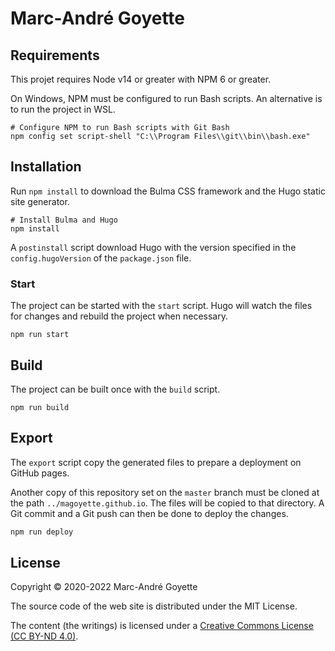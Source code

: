 # Marc-André Goyette

## Requirements

This projet requires Node v14 or greater with NPM 6 or greater.

On Windows, NPM must be configured to run Bash scripts. An alternative is to run the project in WSL.

```shell
# Configure NPM to run Bash scripts with Git Bash
npm config set script-shell "C:\\Program Files\\git\\bin\\bash.exe"
```

## Installation

Run `npm install` to download the Bulma CSS framework and the Hugo static site generator.

```shell
# Install Bulma and Hugo
npm install
```

A `postinstall` script download Hugo with the version specified in the `config.hugoVersion` of the `package.json` file.

### Start

The project can be started with the `start` script. Hugo will watch the files for changes and rebuild the project when necessary.

```shell
npm run start
```

## Build

The project can be built once with the `build` script.

```shell
npm run build
```

## Export

The `export` script copy the generated files to prepare a deployment on GitHub pages.

Another copy of this repository set on the `master` branch must be cloned at the path `../magoyette.github.io`. The files will be copied to that directory. A Git commit and a Git push can then be done to deploy the changes.

```sh
npm run deploy
```

## License

Copyright © 2020-2022 Marc-André Goyette

The source code of the web site is distributed under the MIT License.

The content (the writings) is licensed under a
[Creative Commons License (CC BY-ND 4.0)](https://creativecommons.org/licenses/by-nd/4.0/).
